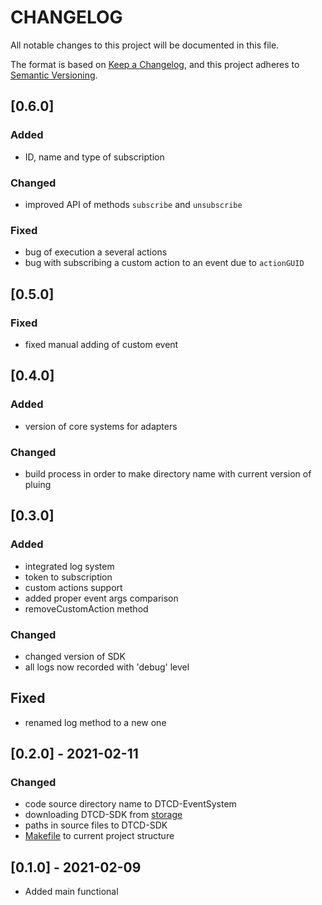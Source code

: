 # CHANGELOG

All notable changes to this project will be documented in this file.

The format is based on [Keep a Changelog](https://keepachangelog.com/en/1.0.0/),
and this project adheres to [Semantic Versioning](https://semver.org/spec/v2.0.0.html).

## [0.6.0]

### Added

- ID, name and type of subscription

### Changed

- improved API of methods `subscribe` and `unsubscribe`

### Fixed

- bug of execution a several actions
- bug with subscribing a custom action to an event due to `actionGUID`

## [0.5.0]

### Fixed

- fixed manual adding of custom event

## [0.4.0]

### Added

- version of core systems for adapters

### Changed

- build process in order to make directory name with current version of pluing

## [0.3.0]

### Added

- integrated log system
- token to subscription
- custom actions support
- added proper event args comparison
- removeCustomAction method

### Changed

- changed version of SDK
- all logs now recorded with 'debug' level

## Fixed

- renamed log method to a new one

## [0.2.0] - 2021-02-11

### Changed

- code source directory name to DTCD-EventSystem
- downloading DTCD-SDK from [storage](http://storage.dev.isgneuro.com)
- paths in source files to DTCD-SDK
- [Makefile](Makefile) to current project structure

## [0.1.0] - 2021-02-09

- Added main functional
